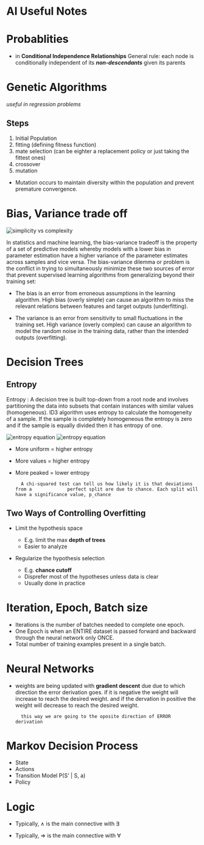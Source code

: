 # AI Useful Notes

# Probablities

- in **Conditional Independence Relationships** General rule: each node is conditionally independent of its _**non-descendants**_ given its parents

# Genetic Algorithms

_useful in regression problems_

## Steps

1. Initial Population
2. fitting (defining fitness function)
3. mate selection (can be eighter a replacement policy or just taking the fittest ones)
4. crossover
5. mutation

- Mutation occurs to maintain diversity within the population and prevent premature convergence.

# Bias, Variance trade off

![simplicity vs complexity](https://miro.medium.com/max/1805/1*fkg_s9tR4ootsi9jPkFgVA.png)

In statistics and machine learning, the bias-variance tradeoff is the property of a set of predictive models whereby models with a lower bias in parameter estimation have a higher variance of the parameter estimates across samples and vice versa. The bias-variance dilemma or problem is the conflict in trying to simultaneously minimize these two sources of error that prevent supervised learning algorithms from generalizing beyond their training set:

- The bias is an error from erroneous assumptions in the learning algorithm. High bias (overly simple) can cause an algorithm to miss the relevant relations between features and target outputs (underfitting).

- The variance is an error from sensitivity to small fluctuations in the training set. High variance (overly complex) can cause an algorithm to model the random noise in the training data, rather than the intended outputs (overfitting).

# Decision Trees

## Entropy

Entropy : A decision tree is built top-down from a root node and involves partitioning the data into subsets that contain instances with similar values (homogeneous). ID3 algorithm uses entropy to calculate the homogeneity of a sample. If the sample is completely homogeneous the entropy is zero and if the sample is equally divided then it has entropy of one.

![entropy equation](https://miro.medium.com/max/446/0*sNMN2eKjMOHhNMZy.png)
![entropy equation](https://miro.medium.com/max/491/0*7ZWryjSBCxzyw7h5.png)

- More uniform = higher entropy
- More values = higher entropy
- More peaked = lower entropy

        A chi-squared test can tell us how likely it is that deviations from a             perfect split are due to chance. Each split will have a significance value, p_chance

## Two Ways of Controlling Overfitting

- Limit the hypothesis space

  - E.g. limit the max **depth of trees**
  - Easier to analyze

- Regularize the hypothesis selection
  - E.g. **chance cutoff**
  - Disprefer most of the hypotheses unless data is clear
  - Usually done in practice

# Iteration, Epoch, Batch size

- Iterations is the number of batches needed to complete one epoch.
- One Epoch is when an ENTIRE dataset is passed forward and backward through the neural network only ONCE.
- Total number of training examples present in a single batch.

# Neural Networks

- weights are being updated with **gradient descent** due due to which direction the error derivation goes.
  if it is negative the weight will increase to reach the desired weight. and if the dervation in positive the weight will decrease to reach the desired weight.

        this way we are going to the oposite direction of ERROR derivation

# Markov Decision Process

- State
- Actions
- Transition Model P(S' | S, a)
- Policy

# Logic

- Typically, ∧ is the main connective with ∃

- Typically, ⇒ is the main connective with ∀
